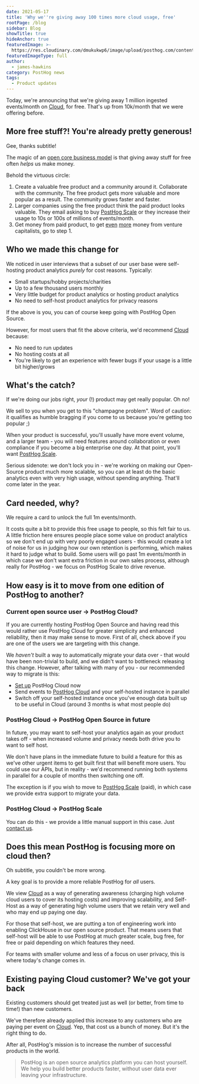 ```yaml
---
date: 2021-05-17
title: 'Why we''re giving away 100 times more cloud usage, free'
rootPage: /blog
sidebar: Blog
showTitle: true
hideAnchor: true
featuredImage: >-
  https://res.cloudinary.com/dmukukwp6/image/upload/posthog.com/contents/images/blog/100x/100x.png
featuredImageType: full
author:
  - james-hawkins
category: PostHog news
tags:
  - Product updates
---
```


Today, we're announcing that we're giving away 1 million ingested events/month on [Cloud](https://app.posthog.com/signup), for free. That's up from 10k/month that we were offering before.

## More free stuff?! You're already pretty generous!

Gee, thanks subtitle!

The magic of an [open core business model](https://www.youtube.com/watch?v=L1Ovbzs7vyo) is that giving away stuff for free often _helps_ us make money.

Behold the virtuous circle:

1. Create a valuable free product and a community around it. Collaborate with the community. The free product gets more valuable and more popular as a result. The community grows faster and faster.
1. Larger companies using the free product think the paid product looks valuable. They email asking to buy [PostHog Scale](/pricing) or they increase their usage to 10s or 100s of millions of events/month.
1. Get money from paid product, to get [even](raising-3m-for-os) [more](posthog-announces-9-million-dollar-series-A) money from venture capitalists, go to step 1.

## Who we made this change for

We noticed in user interviews that a subset of our user base were self-hosting product analytics _purely_ for cost reasons. Typically:

* Small startups/hobby projects/charities
* Up to a few thousand users monthly
* Very little budget for product analytics or hosting product analytics
* No need to self-host product analytics for privacy reasons

If the above is you, you can of course keep going with PostHog Open Source.

However, for most users that fit the above criteria, we'd recommend [Cloud](https://app.posthog.com/signup) because:

* No need to run updates
* No hosting costs at all
* You're likely to get an experience with fewer bugs if your usage is a little bit higher/grows

## What's the catch?

If we're doing our jobs right, *your* (!) product may get really popular. Oh no!

We sell to you when you get to this "champagne problem". Word of caution: it qualifies as humble bragging if you come to us because you're getting too popular ;)

When your product is successful, you'll usually have more event volume, and a larger team - you will need features around collaboration or even compliance if you become a big enterprise one day. At that point, you'll want [PostHog Scale](/pricing).

Serious sidenote: we don't lock you in - we're working on making our Open-Source product much more scalable, so you can at least do the basic analytics even with very high usage, without spending anything. That'll come later in the year.

## Card needed, why?

We require a card to unlock the full 1m events/month.

It costs quite a bit to provide this free usage to people, so this felt fair to us. A little friction here ensures people place some value on product analytics so we don't end up with very poorly engaged users - this would create a lot of noise for us in judging how our own retention is performing, which makes it hard to judge what to build. Some users will go past 1m events/month in which case we don't want extra friction in our own sales process, although really for PostHog - we focus on PostHog Scale to drive revenue.

## How easy is it to move from one edition of PostHog to another?

### Current open source user -> PostHog Cloud?

If you are currently hosting PostHog Open Source and having read this would rather use PostHog Cloud for greater simplicity and enhanced reliability, then it may make sense to move. First of all, check above if you are one of the users we are targeting with this change.

We _haven't_ built a way to automatically migrate your data over - that would have been non-trivial to build, and we didn't want to bottleneck releasing this change. However, after talking with many of you - our recommended way to migrate is this:

* [Set up](https://app.posthog.com/signup) PostHog Cloud now
* Send events to [PostHog Cloud](https://app.posthog.com/signup) and your self-hosted instance in parallel
* Switch off your self-hosted instance once you've enough data built up to be useful in Cloud (around 3 months is what most people do)

### PostHog Cloud -> PostHog Open Source in future

In future, you may want to self-host your analytics again as your product takes off - when increased volume and privacy needs both drive you to want to self host.

We don't have plans in the immediate future to build a feature for this as we've other urgent items to get built first that will benefit more users. You could use our APIs, but in reality - we'd recommend running both systems in parallel for a couple of months then switching one off.

The exception is if you wish to move to [PostHog Scale](/pricing) (paid), in which case we provide extra support to migrate your data.

### PostHog Cloud -> PostHog Scale

You can do this - we provide a little manual support in this case. Just [contact us](https://share.hsforms.com/1-IVCY9gNRvaZBajMt_UPIg4559u).

## Does this mean PostHog is focusing more on cloud then?

Oh subtitle, you couldn't be more wrong.

A key goal is to provide a more reliable PostHog for _all_ users.

We view [Cloud](https://app.posthog.com/signup) as a way of generating awareness (charging high volume cloud users to cover its hosting costs) and improving scalability, and Self-Host as a way of generating high volume users that we retain very well and who may end up paying one day.

For those that self-host, we are putting a ton of engineering work into enabling ClickHouse in our open source product. That means users that self-host will be able to use PostHog at much greater scale, bug free, for free or paid depending on which features they need.

For teams with smaller volume and less of a focus on user privacy, this is where today's change comes in.

## Existing paying Cloud customer? We've got your back

Existing customers should get treated just as well (or better, from time to time!) than new customers.

We've therefore already applied this increase to any customers who are paying per event on [Cloud](https://app.posthog.com/signup). Yep, that cost us a bunch of money. But it's the right thing to do.

After all, PostHog's mission is to increase the number of successful products in the world.

> PostHog is an open source analytics platform you can host yourself. We help you build better products faster, without user data ever leaving your infrastructure.

<ArrayCTA />
